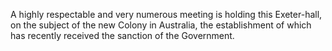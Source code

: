   A highly respectable and very numerous meeting is holding this Exeter-hall, on the subject of the new Colony in Australia, the establishment of which has recently received the sanction of the Government.